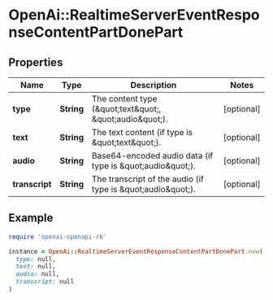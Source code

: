 # OpenAi::RealtimeServerEventResponseContentPartDonePart

## Properties

| Name | Type | Description | Notes |
| ---- | ---- | ----------- | ----- |
| **type** | **String** | The content type (\&quot;text\&quot;, \&quot;audio\&quot;). | [optional] |
| **text** | **String** | The text content (if type is \&quot;text\&quot;). | [optional] |
| **audio** | **String** | Base64-encoded audio data (if type is \&quot;audio\&quot;). | [optional] |
| **transcript** | **String** | The transcript of the audio (if type is \&quot;audio\&quot;). | [optional] |

## Example

```ruby
require 'openai-openapi-rb'

instance = OpenAi::RealtimeServerEventResponseContentPartDonePart.new(
  type: null,
  text: null,
  audio: null,
  transcript: null
)
```

